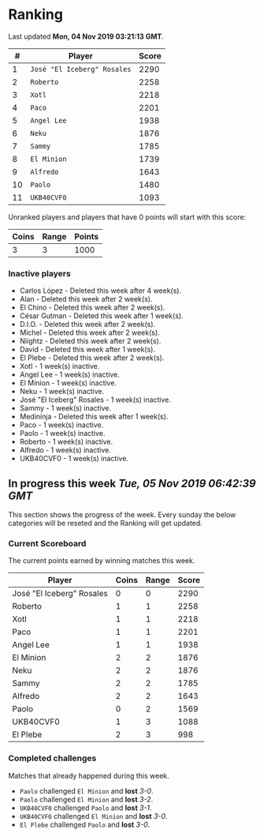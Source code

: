 # Ranking

Last updated **Mon, 04 Nov 2019 03:21:13 GMT**.

|#|Player|Score|
|-|------|-----|
|1|`José "El Iceberg" Rosales`|2290|
|2|`Roberto`|2258|
|3|`Xotl`|2218|
|4|`Paco`|2201|
|5|`Angel Lee`|1938|
|6|`Neku`|1876|
|7|`Sammy`|1785|
|8|`El Minion`|1739|
|9|`Alfredo`|1643|
|10|`Paolo`|1480|
|11|`UKB40CVF0`|1093|

Unranked players and players that have 0 points will start with this score:

|Coins|Range|Points|
|-----|-----|------|
|3|3|1000|

### Inactive players
* Carlos López - Deleted this week after 4 week(s).
* Alan - Deleted this week after 2 week(s).
* El Chino - Deleted this week after 2 week(s).
* César Gutman - Deleted this week after 1 week(s).
* D.I.O. - Deleted this week after 2 week(s).
* Michel - Deleted this week after 2 week(s).
* Niightz - Deleted this week after 2 week(s).
* David - Deleted this week after 1 week(s).
* El Plebe - Deleted this week after 2 week(s).
* Xotl - 1 week(s) inactive.
* Angel Lee - 1 week(s) inactive.
* El Minion - 1 week(s) inactive.
* Neku - 1 week(s) inactive.
* José "El Iceberg" Rosales - 1 week(s) inactive.
* Sammy - 1 week(s) inactive.
* Medininja - Deleted this week after 1 week(s).
* Paco - 1 week(s) inactive.
* Paolo - 1 week(s) inactive.
* Roberto - 1 week(s) inactive.
* Alfredo - 1 week(s) inactive.
* UKB40CVF0 - 1 week(s) inactive.

## In progress this week *Tue, 05 Nov 2019 06:42:39 GMT*
This section shows the progress of the week. Every sunday the below categories will be reseted and the Ranking will get updated.

### Current Scoreboard
The current points earned by winning matches this week.

|Player|Coins|Range|Score|
|------|-----|-----|-----|
|José "El Iceberg" Rosales|0|0|2290|
|Roberto|1|1|2258|
|Xotl|1|1|2218|
|Paco|1|1|2201|
|Angel Lee|1|1|1938|
|El Minion|2|2|1876|
|Neku|2|2|1876|
|Sammy|2|2|1785|
|Alfredo|2|2|1643|
|Paolo|0|2|1569|
|UKB40CVF0|1|3|1088|
|El Plebe|2|3|998|

### Completed challenges
Matches that already happened during this week.

* `Paolo` challenged `El Minion` and **lost** *3-0*.
* `Paolo` challenged `El Minion` and **lost** *3-2*.
* `UKB40CVF0` challenged `Paolo` and **lost** *3-1*.
* `UKB40CVF0` challenged `El Minion` and **lost** *3-0*.
* `El Plebe` challenged `Paolo` and **lost** *3-0*.
